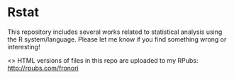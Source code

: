 # Rstat

This repository includes several works related to statistical analysis using the R system/language.
Please let me know if you find something wrong or interesting!

<<Note>> HTML versions of files in this repo are uploaded to my RPubs:
http://rpubs.com/fronori
